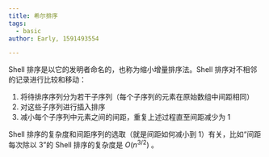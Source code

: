 ```yaml
---
title: 希尔排序
tags:
  - basic
author: Early, 1591493554

---
```


Shell 排序是以它的发明者命名的，也称为缩小增量排序法。Shell 排序对不相邻的记录进行比较和移动：

1.  将待排序序列分为若干子序列（每个子序列的元素在原始数组中间距相同）
2.  对这些子序列进行插入排序
3.  减小每个子序列中元素之间的间距，重复上述过程直至间距减少为 1

Shell 排序的复杂度和间距序列的选取（就是间距如何减小到 1）有关，比如“间距每次除以 3”的 Shell 排序的复杂度是 $O(n^{3/2})$ 。
